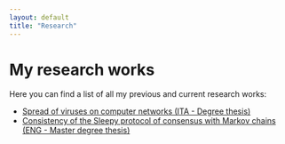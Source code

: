 ```yaml
---
layout: default
title: "Research"
---
```


# My research works

Here you can find a list of all my previous and current research works:

- [Spread of viruses on computer networks (ITA - Degree thesis)](/project-1.md)
- [Consistency of the Sleepy protocol of consensus with Markov chains (ENG - Master degree thesis)](/project-2.md)
